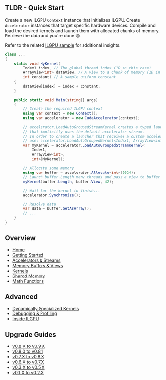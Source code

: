 ## TLDR - Quick Start

Create a new ILGPU `Context` instance that initializes ILGPU.
Create `Accelerator` instances that target specific hardware devices.
Compile and load the desired kernels and launch them with allocated chunks of memory.
Retrieve the data and you're done 😄

Refer to the related <a href="https://github.com/m4rs-mt/ILGPU.Samples/blob/master/Src/SimpleKernel" target="_blank">ILGPU sample</a> for additional insights.

```c#
class ...
{
    static void MyKernel(
        Index1 index, // The global thread index (1D in this case)
        ArrayView<int> dataView, // A view to a chunk of memory (1D in this case)
        int constant) // A sample uniform constant
    {
        dataView[index] = index + constant;
    }

    public static void Main(string[] args)
    {
        // Create the required ILGPU context
        using var context = new Context();
        using var accelerator = new CudaAccelerator(context);

        // accelerator.LoadAutoGroupedStreamKernel creates a typed launcher
        // that implicitly uses the default accelerator stream.
        // In order to create a launcher that receives a custom accelerator stream
        // use: accelerator.LoadAutoGroupedKernel<Index1, ArrayView<int> int>(...)
        var myKernel = accelerator.LoadAutoGroupedStreamKernel<
            Index1,
            ArrayView<int>,
            int>(MyKernel);

        // Allocate some memory
        using var buffer = accelerator.Allocate<int>(1024);
        // Launch buffer.Length many threads and pass a view to buffer
        myKernel(buffer.Length, buffer.View, 42);

        // Wait for the kernel to finish...
        accelerator.Synchronize();

        // Resolve data
        var data = buffer.GetAsArray();
        // ...
    }
}
```

## Overview
* [Home](Home)
* [Getting Started](Getting-Started)
* [Accelerators & Streams](Accelerators-and-Streams)
* [Memory Buffers & Views](Memory-Buffers-and-Views)
* [Kernels](Kernels)
* [Shared Memory](Shared-Memory)
* [Math Functions](Math-Functions)

## Advanced
* [Dynamically Specialized Kernels](Dynamically-Specialized-Kernels)
* [Debugging & Profiling](Debugging-and-Profiling)
* [Inside ILGPU](Inside-ILGPU)

## Upgrade Guides
* [v0.8.X to v0.9.X](Upgrade-v0.8.X-to-v0.9.X)
* [v0.8.0 to v0.8.1](Upgrade-v0.8.0-to-v0.8.1)
* [v0.7.X to v0.8.X](Upgrade-v0.7.X-to-v0.8.X)
* [v0.6.X to v0.7.X](Upgrade-v0.6.X-to-v0.7.X)
* [v0.3.X to v0.5.X](Upgrade-v0.3.X-to-v0.5.X)
* [v0.1.X to v0.2.X](Upgrade-v0.1.X-to-v0.2.X)